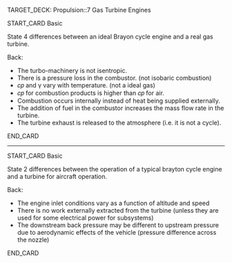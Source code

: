 TARGET_DECK: Propulsion::7 Gas Turbine Engines



START_CARD
Basic

State 4 differences between an ideal Brayon cycle engine and a real gas turbine.

Back: 
- The turbo-machinery is not isentropic.
- There is a pressure loss in the combustor. (not isobaric combustion)
- 𝑐𝑝 and γ vary with temperature. (not a ideal gas)
- 𝑐𝑝 for combustion products is higher than 𝑐𝑝 for air.
- Combustion occurs internally instead of heat being supplied externally.
- The addition of fuel in the combustor increases the mass flow rate in the turbine.
- The turbine exhaust is released to the atmosphere (i.e. it is not a cycle).

END_CARD


--------

START_CARD
Basic

State 2 differences between the operation of a typical brayton cycle engine and a turbine for aircraft operation.

Back: 
- The engine inlet conditions vary as a function of altitude and speed
- There is no work externally extracted from the turbine (unless they are used for some electrical power for subsystems)
- The downstream back pressure may be different to upstream pressure due to aerodynamic effects of the vehicle (pressure difference across the nozzle)

END_CARD




